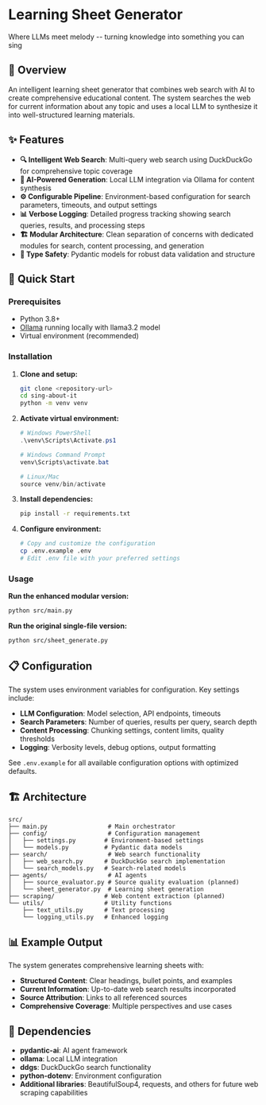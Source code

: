 # Learning Sheet Generator

Where LLMs meet melody -- turning knowledge into something you can sing

## 🎯 Overview

An intelligent learning sheet generator that combines web search with AI to create comprehensive educational content. The system searches the web for current information about any topic and uses a local LLM to synthesize it into well-structured learning materials.

## ✨ Features

- **🔍 Intelligent Web Search**: Multi-query web search using DuckDuckGo for comprehensive topic coverage
- **🤖 AI-Powered Generation**: Local LLM integration via Ollama for content synthesis
- **⚙️ Configurable Pipeline**: Environment-based configuration for search parameters, timeouts, and output settings
- **📊 Verbose Logging**: Detailed progress tracking showing search queries, results, and processing steps
- **🏗️ Modular Architecture**: Clean separation of concerns with dedicated modules for search, content processing, and generation
- **🔧 Type Safety**: Pydantic models for robust data validation and structure

## 🚀 Quick Start

### Prerequisites
- Python 3.8+
- [Ollama](https://ollama.ai/) running locally with llama3.2 model
- Virtual environment (recommended)

### Installation

1. **Clone and setup:**
   ```bash
   git clone <repository-url>
   cd sing-about-it
   python -m venv venv
   ```

2. **Activate virtual environment:**
   ```powershell
   # Windows PowerShell
   .\venv\Scripts\Activate.ps1

   # Windows Command Prompt
   venv\Scripts\activate.bat

   # Linux/Mac
   source venv/bin/activate
   ```

3. **Install dependencies:**
   ```bash
   pip install -r requirements.txt
   ```

4. **Configure environment:**
   ```bash
   # Copy and customize the configuration
   cp .env.example .env
   # Edit .env file with your preferred settings
   ```

### Usage

**Run the enhanced modular version:**
```bash
python src/main.py
```

**Run the original single-file version:**
```bash
python src/sheet_generate.py
```

## 📋 Configuration

The system uses environment variables for configuration. Key settings include:

- **LLM Configuration**: Model selection, API endpoints, timeouts
- **Search Parameters**: Number of queries, results per query, search depth
- **Content Processing**: Chunking settings, content limits, quality thresholds
- **Logging**: Verbosity levels, debug options, output formatting

See `.env.example` for all available configuration options with optimized defaults.

## 🏗️ Architecture

```
src/
├── main.py                 # Main orchestrator
├── config/                 # Configuration management
│   ├── settings.py        # Environment-based settings
│   └── models.py          # Pydantic data models
├── search/                 # Web search functionality
│   ├── web_search.py      # DuckDuckGo search implementation
│   └── search_models.py   # Search-related models
├── agents/                 # AI agents
│   ├── source_evaluator.py # Source quality evaluation (planned)
│   └── sheet_generator.py  # Learning sheet generation
├── scraping/              # Web content extraction (planned)
└── utils/                 # Utility functions
    ├── text_utils.py      # Text processing
    └── logging_utils.py   # Enhanced logging
```

## 📊 Example Output

The system generates comprehensive learning sheets with:
- **Structured Content**: Clear headings, bullet points, and examples
- **Current Information**: Up-to-date web search results incorporated
- **Source Attribution**: Links to all referenced sources
- **Comprehensive Coverage**: Multiple perspectives and use cases

## 🔧 Dependencies

- **pydantic-ai**: AI agent framework
- **ollama**: Local LLM integration
- **ddgs**: DuckDuckGo search functionality
- **python-dotenv**: Environment configuration
- **Additional libraries**: BeautifulSoup4, requests, and others for future web scraping capabilities
